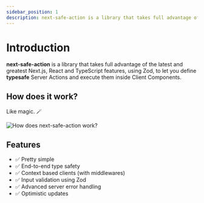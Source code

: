 ```yaml
---
sidebar_position: 1
description: next-safe-action is a library that takes full advantage of the latest and greatest Next.js, React and TypeScript features, using Zod, to let you define typesafe Server Actions and execute them inside Client Components.
---
```


# Introduction

**next-safe-action** is a library that takes full advantage of the latest and greatest Next.js, React and TypeScript features, using Zod, to let you define **typesafe** Server Actions and execute them inside Client Components.

## How does it work?

Like magic. 🪄

<img src="/img/demo-hd.gif" alt="How does next-safe-action work?" />

## Features
- ✅ Pretty simple
- ✅ End-to-end type safety
- ✅ Context based clients (with middlewares)
- ✅ Input validation using Zod
- ✅ Advanced server error handling
- ✅ Optimistic updates
